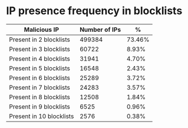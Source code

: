 # IP presence frequency in blocklists
| Malicious IP | Number of IPs | % |
|----|----|----|
| Present in 2 blocklists | 499384 | 73.46% |
| Present in 3 blocklists | 60722 | 8.93% |
| Present in 4 blocklists | 31941 | 4.70% |
| Present in 5 blocklists | 16548 | 2.43% |
| Present in 6 blocklists | 25289 | 3.72% |
| Present in 7 blocklists | 24283 | 3.57% |
| Present in 8 blocklists | 12508 | 1.84% |
| Present in 9 blocklists | 6525 | 0.96% |
| Present in 10 blocklists | 2576 | 0.38% |

